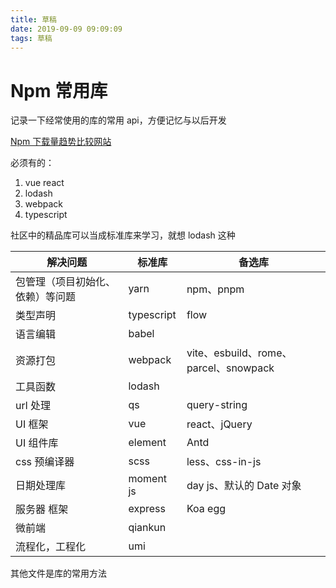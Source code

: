 ```yaml
---
title: 草稿
date: 2019-09-09 09:09:09
tags: 草稿
---
```


# Npm 常用库

记录一下经常使用的库的常用 api，方便记忆与以后开发

[Npm 下载量趋势比较网站](https://www.npmtrends.com/lodash-vs-vue)

必须有的：

1. vue react
2. lodash
3. webpack
4. typescript

社区中的精品库可以当成标准库来学习，就想 lodash 这种

| 解决问题 | 标准库 | 备选库 |
| --- | --- | --- |
| 包管理（项目初始化、依赖）等问题 | yarn | npm、pnpm |
| 类型声明 | typescript | flow |
| 语言编辑 | babel |  |
| 资源打包 | webpack | vite、esbuild、rome、parcel、snowpack |
| 工具函数 | lodash |  |
| url 处理 | qs | query-string |
| UI 框架 | vue | react、jQuery |
| UI 组件库 | element | Antd |
| css 预编译器 | scss | less、css-in-js |
| 日期处理库 | moment js | day js、默认的 Date 对象 |
| 服务器 框架 | express | Koa egg |
| 微前端 | qiankun |  |
| 流程化，工程化 | umi |  |

其他文件是库的常用方法
